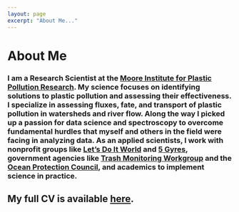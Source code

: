 ```yaml
---
layout: page
excerpt: "About Me..."
---
```


# About Me

### I am a Research Scientist at the [Moore Institute for Plastic Pollution Research](https://mooreplasticresearch.org/). My science focuses on identifying solutions to plastic pollution and assessing their effectiveness. I specialize in assessing fluxes, fate, and transport of plastic pollution in watersheds and river flow. Along the way I picked up a passion for data science and spectroscopy to overcome fundamental hurdles that myself and others in the field were facing in analyzing data. As an applied scientists, I work with nonprofit groups like [Let’s Do It World](https://www.letsdoitworld.org/) and [5 Gyres](https://www.5gyres.org/), government agencies like [Trash Monitoring Workgroup](https://mywaterquality.ca.gov/monitoring_council/trash_monitoring/) and the [Ocean Protection Council](http://www.opc.ca.gov/), and academics to implement science in practice.

## My full CV is available [here](files/WinCowgerCV.pdf).
